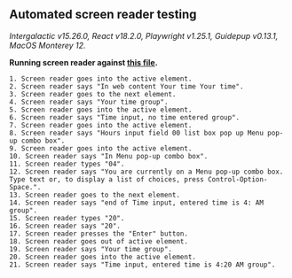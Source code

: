 ## Automated screen reader testing

_Intergalactic v15.26.0, React v18.2.0, Playwright v1.25.1,
Guidepup v0.13.1, MacOS Monterey 12._

**Running screen reader against [this file](https://github.com/semrush/intergalactic/blob/master/website/docs/components/time-picker/examples/expanded.tsx).**

```
1. Screen reader goes into the active element.
2. Screen reader says "In web content Your time Your time".
3. Screen reader goes to the next element.
4. Screen reader says "Your time group".
5. Screen reader goes into the active element.
6. Screen reader says "Time input, no time entered group".
7. Screen reader goes into the active element.
8. Screen reader says "Hours input field 00 list box pop up Menu pop-up combo box".
9. Screen reader goes into the active element.
10. Screen reader says "In Menu pop-up combo box".
11. Screen reader types "04".
12. Screen reader says "You are currently on a Menu pop-up combo box. Type text or, to display a list of choices, press Control-Option-Space.".
13. Screen reader goes to the next element.
14. Screen reader says "end of Time input, entered time is 4: AM group".
15. Screen reader types "20".
16. Screen reader says "20".
17. Screen reader presses the "Enter" button.
18. Screen reader goes out of active element.
19. Screen reader says "Your time group".
20. Screen reader goes into the active element.
21. Screen reader says "Time input, entered time is 4:20 AM group".
```
